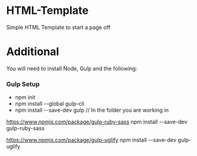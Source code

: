 # HTML-Template
Simple HTML Template to start a page off 


# Additional
You will need to install Node, Gulp and the following:

### Gulp Setup

- npm init
- npm install --global gulp-cli
- npm install --save-dev gulp // In the folder you are working in

https://www.npmjs.com/package/gulp-ruby-sass
npm install --save-dev gulp-ruby-sass

https://www.npmjs.com/package/gulp-uglify
npm install --save-dev gulp-uglify
